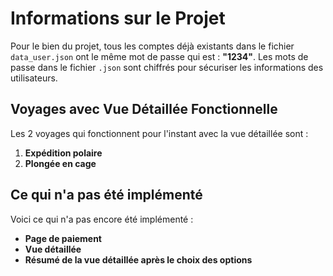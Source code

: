 # Informations sur le Projet

Pour le bien du projet, tous les comptes déjà existants dans le fichier `data_user.json` ont le même mot de passe qui est : **"1234"**. Les mots de passe dans le fichier `.json` sont chiffrés pour sécuriser les informations des utilisateurs.

## Voyages avec Vue Détaillée Fonctionnelle

Les 2 voyages qui fonctionnent pour l'instant avec la vue détaillée sont :

1. **Expédition polaire**
2. **Plongée en cage**

## Ce qui n'a pas été implémenté

Voici ce qui n'a pas encore été implémenté :

- **Page de paiement**
- **Vue détaillée**
- **Résumé de la vue détaillée après le choix des options**
